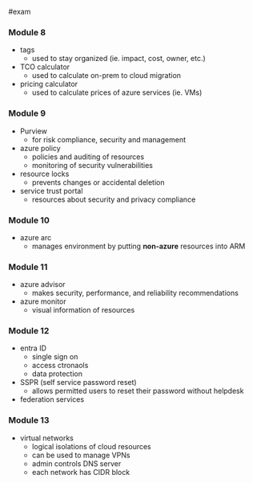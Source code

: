 #exam 
### Module 8
- tags
	- used to stay organized (ie. impact, cost, owner, etc.)
- TCO calculator
	- used to calculate on-prem to cloud migration
- pricing calculator
	- used to calculate prices of azure services (ie. VMs)
### Module 9
- Purview
	- for risk compliance, security and management
- azure policy
	- policies and auditing of resources
	- monitoring of security vulnerabilities
- resource locks
	- prevents changes or accidental deletion
- service trust portal
	- resources about security and privacy compliance
### Module 10
- azure arc
	- manages environment by putting **non-azure** resources into ARM
### Module 11
- azure advisor
	- makes security, performance, and reliability recommendations
- azure monitor
	- visual information of resources
### Module 12
- entra ID
	- single sign on
	- access ctronaols
	- data protection
- SSPR (self service password reset)
	- allows permitted users to reset their password without helpdesk
- federation services
### Module 13
- virtual networks
	- logical isolations of cloud resources
	- can be used to manage VPNs
	- admin controls DNS server
	- each network has CIDR block